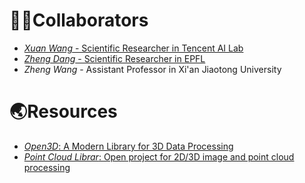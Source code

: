 # 🧑‍💻Collaborators

- [*Xuan Wang* - Scientific Researcher in Tencent AI Lab](https://xuanwangvc.github.io/)
- [*Zheng Dang* - Scientific Researcher in EPFL](https://people.epfl.ch/zheng.dang?lang=en)
- *Zheng Wang* - Assistant Professor in Xi'an Jiaotong University

# 🌏Resources

- [*Open3D*: A Modern Library for 3D Data Processing](http://www.open3d.org)
- [*Point Cloud Librar*:  Open project for 2D/3D image and point cloud processing](https://pointclouds.org/)
